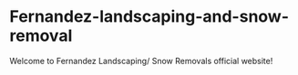 # Fernandez-landscaping-and-snow-removal
Welcome to Fernandez Landscaping/ Snow Removals official website!
